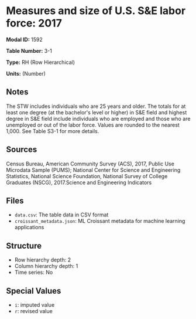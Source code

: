 # Measures and size of U.S. S&E labor force: 2017

**Modal ID:** 1592

**Table Number:** 3-1

**Type:** RH (Row Hierarchical)

**Units:** (Number)

## Notes

The STW includes individuals who are 25 years and older. The totals for at least one degree (at the bachelor's level or higher) in S&E field and highest degree in S&E field include individuals who are employed and those who are unemployed or out of the labor force. Values are rounded to the nearest 1,000. See Table S3-1 for more details.

## Sources

Census Bureau, American Community Survey (ACS), 2017, Public Use Microdata Sample (PUMS); National Center for Science and Engineering Statistics, National Science Foundation, National Survey of College Graduates (NSCG), 2017.Science and Engineering Indicators

## Files

- `data.csv`: The table data in CSV format
- `croissant_metadata.json`: ML Croissant metadata for machine learning applications

## Structure

- Row hierarchy depth: 2
- Column hierarchy depth: 1
- Time series: No

## Special Values

- `i`: imputed value
- `r`: revised value
